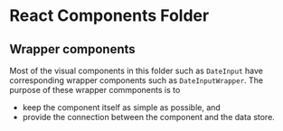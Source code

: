 # React Components Folder

## Wrapper components
Most of the visual components in this folder such as `DateInput` have 
corresponding wrapper components such as `DateInputWrapper`. The 
purpose of these wrapper commponents is to
- keep the component itself as simple as possible, and
- provide the connection between the component and the data store.